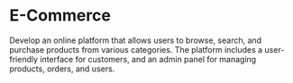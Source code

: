 # E-Commerce
Develop an online platform that allows users to browse, search, and purchase products from various categories. The platform includes a user-friendly interface for customers, and an admin panel for managing products, orders, and users.
